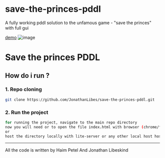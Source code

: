 # save-the-princes-pddl
A fully working pddl solution to the unfamous game - "save the princes" with full gui

[demo](https://save-the-princes.surge.sh/)
![image](https://user-images.githubusercontent.com/24359252/126337952-2336cd01-e7f8-49c2-80e8-0745bcdda4c9.png)


# Save the princes PDDL

## How do i run ?
### 1. Repo cloning
```sh
git clone https://github.com/JonathanLibes/save-the-princes-pddl.git
```
### 2. Run the project
```sh
for running the project, navigate to the main repo directory
now you will need or to open the file index.html with browser (chrome/firefox, ie not tested)
or
host the directory locally with lite-server or any other local host hosting app
```
--------------------------
All the code is written by Haim Petel And Jonathan Libeskind
